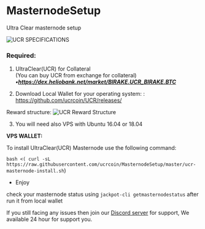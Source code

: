 # MasternodeSetup
Ultra Clear masternode setup

<img src="https://i.imgur.com/1sVun12.png"  alt="UCR SPECIFICATIONS">

### Required:

1. UltraClear(UCR) for Collateral <br>
(You can buy UCR from exchange for collateral) <br>
***•https://dex.heliobank.net/market/BIRAKE.UCR_BIRAKE.BTC <br>***

2. Download Local Wallet for your operating system: : https://github.com/ucrcoin/UCR/releases/

Reward structure:
<img src="https://i.imgur.com/OIt0cEg.png" alt="UCR Reward Structure">

3. You will need also VPS with Ubuntu 16.04 or 18.04

**VPS WALLET:**

To install UltraClear(UCR) Masternode use the following command:

`bash <( curl -sL https://raw.githubusercontent.com/ucrcoin/MasternodeSetup/master/ucr-masternode-install.sh`)

- Enjoy

check your masternode status using `jackpot-cli getmasternodestatus` after run it from local wallet

If you still facing any issues then join our <a href="https://discordapp.com/invite/BwMgvW">Discord server</a> for support, We available 24 hour for support you.
